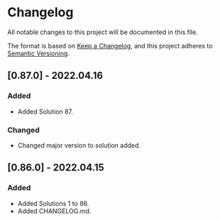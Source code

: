 # Changelog
All notable changes to this project will be documented in this file.

The format is based on [Keep a Changelog](https://keepachangelog.com/en/1.0.0/),
and this project adheres to [Semantic Versioning](https://semver.org/spec/v2.0.0.html).

## [0.87.0] - 2022.04.16
### Added
- Added Solution 87.
### Changed
- Changed major version to solution added.

## [0.86.0] - 2022.04.15
### Added
- Added Solutions 1 to 86.
- Added CHANGELOG.md.
